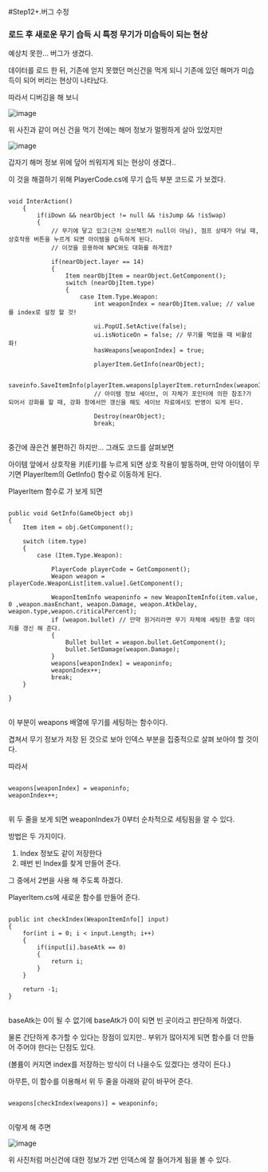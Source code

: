 #Step12+.버그 수정

### 로드 후 새로운 무기 습득 시 특정 무기가 미습득이 되는 현상

예상치 못한... 버그가 생겼다.

데이터를 로드 한 뒤, 기존에 얻지 못했던 머신건을 먹게 되니 기존에 있던 해머가 미습득이 되어 버리는 현상이 나타났다.

따라서 디버깅을 해 보니

![image](https://user-images.githubusercontent.com/66288087/208404454-3aaaaa4a-8084-4d9f-a568-81a547d064e5.png)

위 사진과 같이 머신 건을 먹기 전에는 해머 정보가 멀쩡하게 살아 있었지만

![image](https://user-images.githubusercontent.com/66288087/208404549-5acdbe94-f914-438f-8212-3d3ba65ee79c.png)

갑자기 해머 정보 위에 덮어 씌워지게 되는 현상이 생겼다..

이 것을 해결하기 위해 PlayerCode.cs에 무기 습득 부분 코드로 가 보겠다.

<pre>
<code>
void InterAction()
    {
        if(iDown && nearObject != null && !isJump && !isSwap)
        {
            // 무기에 닿고 있고(근처 오브젝트가 null이 아님), 점프 상태가 아닐 때, 상호작용 버튼을 누르게 되면 아이템을 습득하게 된다.
            // 이것을 응용하여 NPC와도 대화를 하게끔?

            if(nearObject.layer == 14)
            {
                Item nearObjItem = nearObject.GetComponent<Item>();
                switch (nearObjItem.type)
                {
                    case Item.Type.Weapon:
                        int weaponIndex = nearObjItem.value; // value를 index로 설정 할 것!

                        ui.PopUI.SetActive(false);
                        ui.isNoticeOn = false; // 무기를 먹었을 때 비활성화!
                        hasWeapons[weaponIndex] = true;

                        playerItem.GetInfo(nearObject);

                        saveinfo.SaveItemInfo(playerItem.weapons[playerItem.returnIndex(weaponIndex)]);
                        // 아이템 정보 세이브, 이 자체가 포인터에 의한 참조?가 되어서 강화를 할 때, 강화 창에서만 갱신을 해도 세이브 자료에서도 반영이 되게 된다. 

                        Destroy(nearObject);
                        break;
</code>
</pre>

중간에 끊은건 불편하긴 하지만... 그래도 코드를 살펴보면

아이템 앞에서 상호작용 키(E키)를 누르게 되면 상호 작용이 발동하며, 만약 아이템이 무기면 PlayerItem의 GetInfo() 함수로 이동하게 된다.

PlayerItem 함수로 가 보게 되면

<pre>
<code>
public void GetInfo(GameObject obj)
{
    Item item = obj.GetComponent<Item>();

    switch (item.type)
    {
        case (Item.Type.Weapon):

            PlayerCode playerCode = GetComponent<PlayerCode>();
            Weapon weapon = playerCode.WeaponList[item.value].GetComponent<Weapon>();

            WeaponItemInfo weaponinfo = new WeaponItemInfo(item.value, 0 ,weapon.maxEnchant, weapon.Damage, weapon.AtkDelay, weapon.type,weapon.criticalPercent);
            if (weapon.bullet) // 만약 원거리라면 무기 자체에 세팅한 총알 데미지를 갱신 해 준다.
            {
                Bullet bullet = weapon.bullet.GetComponent<Bullet>();
                bullet.SetDamage(weapon.Damage);
            }
            weapons[weaponIndex] = weaponinfo;
            weaponIndex++;
            break;
    }

}
</code>
</pre>

이 부분이 weapons 배열에 무기를 세팅하는 함수이다.

겹쳐서 무기 정보가 저장 된 것으로 보아 인덱스 부분을 집중적으로 살펴 보아야 할 것이다.

따라서 
<pre>
<code>
weapons[weaponIndex] = weaponinfo;
weaponIndex++;
</code>
</pre>
위 두 줄을 보게 되면 weaponIndex가 0부터 순차적으로 세팅됨을 알 수 있다.

방법은 두 가지이다.

1. Index 정보도 같이 저장한다
2. 매번 빈 Index를 찾게 만들어 준다.

그 중에서 2번을 사용 해 주도록 하겠다.

PlayerItem.cs에 새로운 함수를 만들어 준다.

<pre>
<code>
public int checkIndex(WeaponItemInfo[] input)
{
    for(int i = 0; i < input.Length; i++)
    {
        if(input[i].baseAtk == 0)
        {
            return i;
        }
    }

    return -1;
}
</code>
</pre>

baseAtk는 0이 될 수 없기에 baseAtk가 0이 되면 빈 곳이라고 판단하게 하였다.

물론 간단하게 추가할 수 있다는 장점이 있지만.. 부위가 많아지게 되면 함수를 더 만들어 주어야 한다는 단점도 있다.

(볼륨이 커지면 index를 저장하는 방식이 더 나을수도 있겠다는 생각이 든다.)

아무튼, 이 함수를 이용해서 위 두 줄을 아래와 같이 바꾸어 준다.

<pre>
<code>
weapons[checkIndex(weapons)] = weaponinfo;
</code>
</pre>

이렇게 해 주면

![image](https://user-images.githubusercontent.com/66288087/208406047-e0fb5eeb-d1d6-4f45-bc36-67a48d3b6090.png)

위 사진처럼 머신건에 대한 정보가 2번 인덱스에 잘 들어가게 됨을 볼 수 있다.


